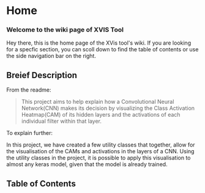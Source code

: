 # Home

### Welcome to the wiki page of XVIS Tool

Hey there, this is the home page of the XVis tool's wiki. If you are looking for a specfic section, you can scoll down to find the table of contents or use the side navigation bar on the right.

## Breief Description

From the readme:

>This project aims to help explain how a Convolutional Neural Network(CNN) makes its decision by visualizing the Class Activation Heatmap(CAM) of its hidden layers and the activations of each individual filter within that layer.  

To explain further:

In this project, we have created a few utility classes that together, allow for the visualisation of the CAMs and activations in the layers of a CNN. Using the utility classes in the project, it is possible to apply this visualisation to almost any keras model, given that the model is already trained.  

## Table of Contents

